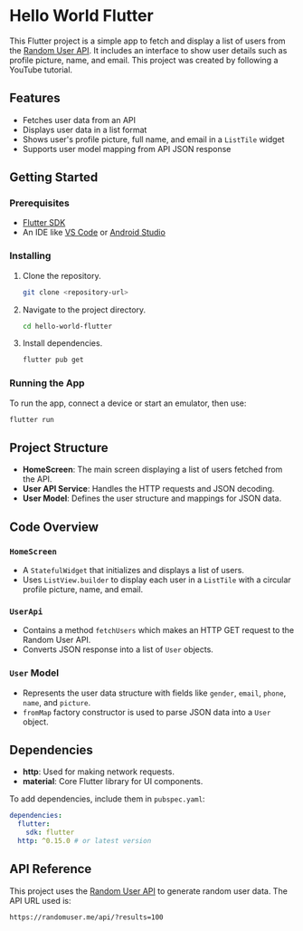 
# Hello World Flutter

This Flutter project is a simple app to fetch and display a list of users from the [Random User API](https://randomuser.me). It includes an interface to show user details such as profile picture, name, and email. This project was created by following a YouTube tutorial.

## Features

- Fetches user data from an API
- Displays user data in a list format
- Shows user's profile picture, full name, and email in a `ListTile` widget
- Supports user model mapping from API JSON response

## Getting Started

### Prerequisites

- [Flutter SDK](https://flutter.dev/docs/get-started/install)
- An IDE like [VS Code](https://code.visualstudio.com/) or [Android Studio](https://developer.android.com/studio)

### Installing

1. Clone the repository.
   ```bash
   git clone <repository-url>
   ```
2. Navigate to the project directory.
   ```bash
   cd hello-world-flutter
   ```
3. Install dependencies.
   ```bash
   flutter pub get
   ```

### Running the App

To run the app, connect a device or start an emulator, then use:
```bash
flutter run
```

## Project Structure

- **HomeScreen**: The main screen displaying a list of users fetched from the API.
- **User API Service**: Handles the HTTP requests and JSON decoding.
- **User Model**: Defines the user structure and mappings for JSON data.

## Code Overview

### `HomeScreen`

- A `StatefulWidget` that initializes and displays a list of users.
- Uses `ListView.builder` to display each user in a `ListTile` with a circular profile picture, name, and email.

### `UserApi`

- Contains a method `fetchUsers` which makes an HTTP GET request to the Random User API.
- Converts JSON response into a list of `User` objects.

### `User` Model

- Represents the user data structure with fields like `gender`, `email`, `phone`, `name`, and `picture`.
- `fromMap` factory constructor is used to parse JSON data into a `User` object.

## Dependencies

- **http**: Used for making network requests.
- **material**: Core Flutter library for UI components.

To add dependencies, include them in `pubspec.yaml`:
```yaml
dependencies:
  flutter:
    sdk: flutter
  http: ^0.15.0 # or latest version
```

## API Reference

This project uses the [Random User API](https://randomuser.me) to generate random user data. The API URL used is:
```plaintext
https://randomuser.me/api/?results=100
```